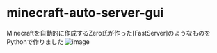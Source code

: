 # minecraft-auto-server-gui

Minecraftを自動的に作成するZero氏が作った[FastServer]のようなものをPythonで作りました
![image](https://user-images.githubusercontent.com/55307835/208217583-eef85c5c-e749-4ad3-bb97-ca0136be5bb8.png)
